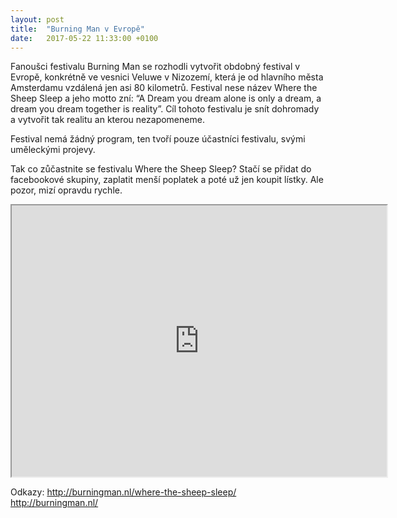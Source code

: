 ```yaml
---
layout: post
title:  "Burning Man v Evropě"
date:   2017-05-22 11:33:00 +0100
---
```


 Fanoušci festivalu Burning Man se rozhodli vytvořit obdobný festival v Evropě, konkrétně ve vesnici Veluwe v Nizozemí, která je od hlavního města Amsterdamu vzdálená jen asi 80 kilometrů. Festival nese název Where the Sheep Sleep a jeho motto zní: “A Dream you dream alone is only a dream, a dream you dream together is reality”. Cíl tohoto festivalu je snít dohromady a vytvořit tak realitu an kterou nezapomeneme.

 Festival nemá žádný program, ten tvoří pouze účastníci festivalu, svými uměleckými projevy.
 
Tak co zůčastnite se festivalu Where the Sheep Sleep? Stačí se přidat do facebookové skupiny, zaplatit menší poplatek a poté už jen koupit lístky. Ale pozor, mizí opravdu rychle.
 <iframe width='600' height='434' src='http://burningman.nl/wp-content/uploads/2016/04/2016-WTSS_BMNL_0032.jpg='no'></iframe>

Odkazy:
<http://burningman.nl/where-the-sheep-sleep/>
<http://burningman.nl/>

 




